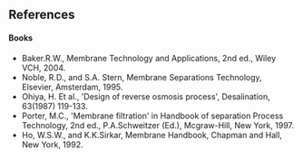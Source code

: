 ## References
#### Books
- Baker.R.W., Membrane Technology and Applications, 2nd ed., Wiley VCH, 2004.
- Noble, R.D., and S.A. Stern, Membrane Separations Technology, Elsevier, Amsterdam, 1995.
- Ohiya, H. Et al., 'Design of reverse osmosis process', Desalination, 63(1987) 119-133.
- Porter, M.C., 'Membrane filtration' in Handbook of separation Process Technology, 2nd ed., P.A.Schweitzer (Ed.), Mcgraw-Hill, New York, 1997.
- Ho, W.S.W., and K.K.Sirkar, Membrane Handbook, Chapman and Hall, New York, 1992.



